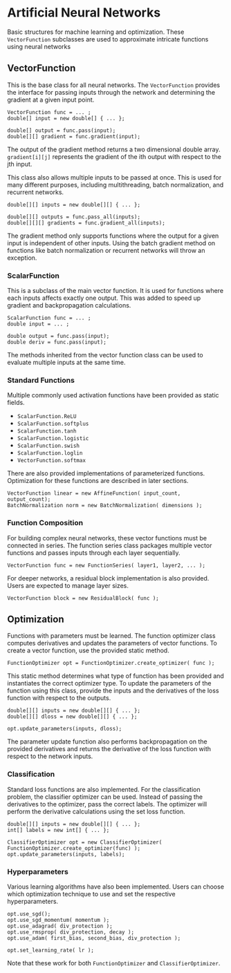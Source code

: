 
# Artificial Neural Networks

Basic structures for machine learning and optimization. These `VectorFunction` subclasses are used to approximate intricate
functions using neural networks

## VectorFunction

This is the base class for all neural networks. The `VectorFunction` provides the interface for passing inputs through the
network and determining the gradient at a given input point. 

    VectorFunction func = ... ;
    double[] input = new double[] { ... };

    double[] output = func.pass(input);
    double[][] gradient = func.gradient(input);

The output of the gradient method returns a two dimensional double array. `gradient[i][j]` represents the gradient of the ith
output with respect to the jth input. 

This class also allows multiple inputs to be passed at once. This is used for many different purposes, including multithreading,
batch normalization, and recurrent networks. 

    double[][] inputs = new double[][] { ... };

    double[][] outputs = func.pass_all(inputs);
    double[][][] gradients = func.gradient_all(inputs);

The gradient method only supports functions where the output for a given input is independent of other inputs. Using the batch
gradient method on functions like batch normalization or recurrent networks will throw an exception. 

### ScalarFunction

This is a subclass of the main vector function. It is used for functions where each inputs affects exactly one output. This was
added to speed up gradient and backpropagation calculations. 

    ScalarFunction func = ... ;
    double input = ... ;
    
    double output = func.pass(input);
    double deriv = func.pass(input);

The methods inherited from the vector function class can be used to evaluate multiple inputs at the same time. 

### Standard Functions

Multiple commonly used activation functions have been provided as static fields. 
 - `ScalarFunction.ReLU`
 - `ScalarFunction.softplus`
 - `ScalarFunction.tanh`
 - `ScalarFunction.logistic`
 - `ScalarFunction.swish`
 - `ScalarFunction.loglin`
 - `VectorFunction.softmax`

There are also provided implementations of parameterized functions. Optimization for these functions are described in later
sections. 

    VectorFunction linear = new AffineFunction( input_count, output_count);
    BatchNormalization norm = new BatchNormalization( dimensions );

### Function Composition

For building complex neural networks, these vector functions must be connected in series. The function series class packages
multiple vector functions and passes inputs through each layer sequentially. 

    VectorFunction func = new FunctionSeries( layer1, layer2, ... );

For deeper networks, a residual block implementation is also provided. Users are expected to manage layer sizes. 

    VectorFunction block = new ResidualBlock( func );

## Optimization

Functions with parameters must be learned. The function optimizer class computes derivatives and updates the parameters of
vector functions. To create a vector function, use the provided static method. 

    FunctionOptimizer opt = FunctionOptimizer.create_optimizer( func );

This static method determines what type of function has been provided and instantiates the correct optimizer type. To update
the parameters of the function using this class, provide the inputs and the derivatives of the loss function with respect to
the outputs. 

    double[][] inputs = new double[][] { ... };
    double[][] dloss = new double[][] { ... };

    opt.update_parameters(inputs, dloss);

The parameter update function also performs backpropagation on the provided derivatives and returns the derivative of the loss
function with respect to the network inputs. 

### Classification

Standard loss functions are also implemented. For the classification problem, the classifier optimizer can be used. Instead of
passing the derivatives to the optimizer, pass the correct labels. The optimizer will perform the derivative calculations using
the set loss function. 

    double[][] inputs = new double[][] { ... };
    int[] labels = new int[] { ... };

    ClassifierOptimizer opt = new ClassifierOptimizer( FunctionOptimizer.create_optimizer(func) );
    opt.update_parameters(inputs, labels);

### Hyperparameters

Various learning algorithms have also been implemented. Users can choose which optimization technique to use and set the
respective hyperparameters. 

    opt.use_sgd();
    opt.use_sgd_momentum( momentum );
    opt.use_adagrad( div_protection );
    opt.use_rmsprop( div_protection, decay );
    opt.use_adam( first_bias, second_bias, div_protection );

    opt.set_learning_rate( lr );

Note that these work for both `FunctionOptimizer` and `ClassifierOptimizer`. 

